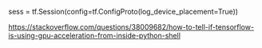 sess = tf.Session(config=tf.ConfigProto(log_device_placement=True))

https://stackoverflow.com/questions/38009682/how-to-tell-if-tensorflow-is-using-gpu-acceleration-from-inside-python-shell
